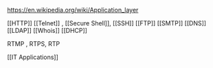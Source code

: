 https://en.wikipedia.org/wiki/Application_layer


[[HTTP]]
[[Telnet]] , [[Secure Shell]], [[SSH]]
[[FTP]]
[[SMTP]]
[[DNS]]
[[LDAP]]
[[Whois]]
[[DHCP]]

RTMP , RTPS, RTP

[[IT Applications]]